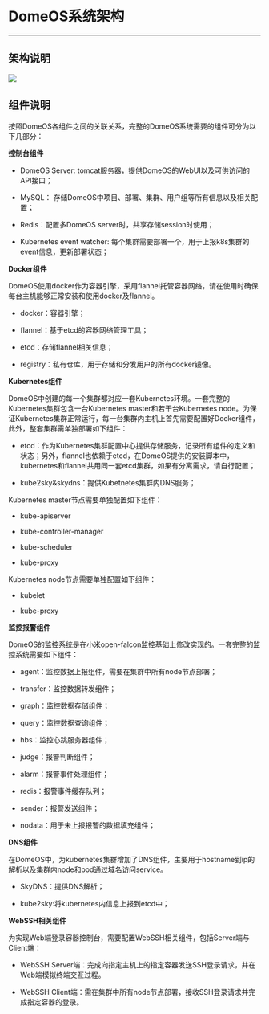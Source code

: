 # DomeOS系统架构


---

## 架构说明

![](https://domeos-pics.bjcnc.scs.sohucs.com/架构.png)

## 组件说明

按照DomeOS各组件之间的关联关系，完整的DomeOS系统需要的组件可分为以下几部分：

**控制台组件**

* DomeOS Server: tomcat服务器，提供DomeOS的WebUI以及可供访问的API接口；

* MySQL： 存储DomeOS中项目、部署、集群、用户组等所有信息以及相关配置；

* Redis：配置多DomeOS server时，共享存储session时使用；

* Kubernetes event watcher: 每个集群需要部署一个，用于上报k8s集群的event信息，更新部署状态；

**Docker组件**

DomeOS使用docker作为容器引擎，采用flannel托管容器网络，请在使用时确保每台主机能够正常安装和使用docker及flannel。
 
* docker：容器引擎；

* flannel：基于etcd的容器网络管理工具；

* etcd：存储flannel相关信息；

* registry：私有仓库，用于存储和分发用户的所有docker镜像。

**Kubernetes组件**

DomeOS中创建的每一个集群都对应一套Kubernetes环境。一套完整的Kubernetes集群包含一台Kubernetes master和若干台Kubernetes node。为保证Kubernetes集群正常运行，每一台集群内主机上首先需要配置好Docker组件，此外，整套集群需单独部署如下组件：

* etcd：作为Kubernetes集群配置中心提供存储服务，记录所有组件的定义和状态；另外，flannel也依赖于etcd，在DomeOS提供的安装脚本中，kubernetes和flannel共用同一套etcd集群，如果有分离需求，请自行配置；

* kube2sky&skydns：提供Kubetnetes集群内DNS服务；

Kubernetes master节点需要单独配置如下组件：

* kube-apiserver

* kube-controller-manager

* kube-scheduler

* kube-proxy

Kubernetes node节点需要单独配置如下组件：

* kubelet

* kube-proxy

**监控报警组件**

DomeOS的监控系统是在小米open-falcon监控基础上修改实现的。一套完整的监控系统需要如下组件：

* agent：监控数据上报组件，需要在集群中所有node节点部署；

* transfer：监控数据转发组件；

* graph：监控数据存储组件；

* query：监控数据查询组件；

* hbs：监控心跳服务器组件；

* judge：报警判断组件；

* alarm：报警事件处理组件；

* redis：报警事件缓存队列；

* sender：报警发送组件；

* nodata：用于未上报报警的数据填充组件；

**DNS组件**

在DomeOS中，为kubernetes集群增加了DNS组件，主要用于hostname到ip的解析以及集群内node和pod通过域名访问service。

* SkyDNS：提供DNS解析；

* kube2sky:将kubernetes内信息上报到etcd中；

**WebSSH相关组件**

为实现Web端登录容器控制台，需要配置WebSSH相关组件，包括Server端与Client端：

* WebSSH Server端：完成向指定主机上的指定容器发送SSH登录请求，并在Web端模拟终端交互过程。

* WebSSH Client端：需在集群中所有node节点部署，接收SSH登录请求并完成指定容器的登录。

